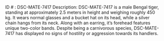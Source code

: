 ID # : DSC-MATE-7417
Description: DSC-MATE-7417 is a male Bengal tiger, standing at approximately 2.5 meters in height and weighing roughly 450 kg. It wears normal glasses and a bucket hat on its head, while a silver chain hangs from its neck. Along with an earring, it’s forehead features unique two-color bands. Despite being a carnivorous species, DSC-MATE-7417 has displayed no signs of hostility or aggression towards its handlers.